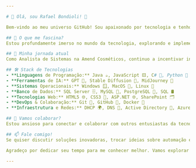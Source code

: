 ```yaml
---

# 👋 Olá, sou Rafael Bondioli! 🚀

Bem-vindo ao meu universo GitHub! Sou apaixonado por tecnologia e tenho uma carreira dedicada a desvendar os segredos da programação e da automação, com um foco especial em inteligência artificial. 🌟

## 👀 O que me fascina?
Estou profundamente imerso no mundo da tecnologia, explorando e implementando soluções que transformam ideias em realidades surpreendentes. Com especialização em inteligência artificial, automação, e APIs de assistentes inteligentes, estou sempre à frente, inovando com ferramentas de ponta como Stable Diffusion e MidJourney. 💡

## 🌱 Minha jornada atual
Como Analista de Sistemas na Amend Cosméticos, continuo a incentivar iniciativas inovadoras para otimizar processos utilizando GPT e outras tecnologias emergentes. Estou em busca de oportunidades para aplicar minhas habilidades avançadas em projetos desafiadores e inovadores, com foco em inteligência artificial e automação. 📈

## 🛠️ Stack de Tecnologias
- **Linguagens de Programação:** Java ☕, JavaScript 🟨, C# 🔵, Python 🐍
- **Ferramentas de IA:** GPT 🤖, Stable Diffusion 🌌, MidJourney 🚀
- **Sistemas Operacionais:** Windows 🪟, MacOS 🍏, Linux 🐧
- **Banco de Dados:** SQL Server 🗄️, MySQL 🐬, PostgreSQL 🐘, SQL 🛢️
- **Tecnologias Web:** HTML5 🌐, CSS3 🎨, ASP.NET 🌐, SharePoint 🗂️
- **DevOps & Colaboração:** Git 🔗, GitHub 🐙, Docker 🐳
- **Infraestrutura e Redes:** DHCP 🌍, DNS 🔢, Active Directory 📂, Azure ☁️, Cisco Networks 🌐

## 💞️ Vamos colaborar?
Estou ansioso para conectar e colaborar com outros entusiastas da tecnologia na comunidade. Vamos elevar nossas habilidades juntos e transformar desafios em oportunidades através da colaboração. 🎩✨

## 📫 Fale comigo!
Se quiser discutir soluções inovadoras, trocar ideias sobre automação e IA, ou explorar colaborações, não hesite em me enviar um e-mail para [rafaeltecsuporte@gmail.com](mailto:rafaeltecsuporte@gmail.com) ou me adicione no LinkedIn aqui: [Rafael Bondioli](https://www.linkedin.com/in/rafael-bondioli-98069215/).

Agradeço por dedicar seu tempo para me conhecer melhor. Vamos explorar o que podemos criar juntos no mundo da programação e automação! 🌍

---
```

